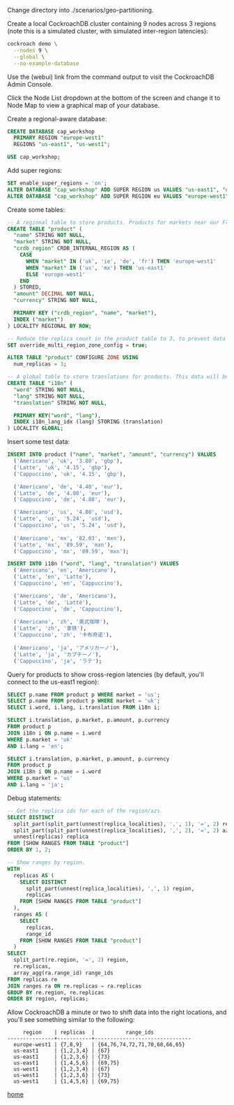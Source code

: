 Change directory into ./scenarios/geo-partitioning.

Create a local CockroachDB cluster containing 9 nodes across 3 regions (note this is a simulated cluster, with simulated inter-region latencies):

``` sh
cockroach demo \
  --nodes 9 \
  --global \
  --no-example-database
```

Use the (webui) link from the command output to visit the CockroachDB Admin Console.

Click the Node List dropdown at the bottom of the screen and change it to Node Map to view a graphical map of your database.

Create a regional-aware database:

``` sql
CREATE DATABASE cap_workshop
  PRIMARY REGION "europe-west1"
  REGIONS "us-east1", "us-west1";

USE cap_workshop;
```

Add super regions:

``` sql
SET enable_super_regions = 'on';
ALTER DATABASE "cap_workshop" ADD SUPER REGION us VALUES "us-east1", "us-west1";
ALTER DATABASE "cap_workshop" ADD SUPER REGION eu VALUES "europe-west1";
```

Create some tables:

``` sql
-- A regional table to store products. Products for markets near our Frankfurt region will be stored within that region, while products near our US regions will be stored there.
CREATE TABLE "product" (
  "name" STRING NOT NULL,
  "market" STRING NOT NULL,
  "crdb_region" CRDB_INTERNAL_REGION AS (
    CASE
      WHEN "market" IN ('uk', 'ie', 'de', 'fr') THEN 'europe-west1'
      WHEN "market" IN ('us', 'mx') THEN 'us-east1'
      ELSE 'europe-west1'
    END
  ) STORED,
  "amount" DECIMAL NOT NULL,
  "currency" STRING NOT NULL,

  PRIMARY KEY ("crdb_region", "name", "market"),
  INDEX ("market")
) LOCALITY REGIONAL BY ROW;

-- Reduce the replica count in the product table to 3, to prevent data from being replicated outside of the EU. This is only required because we're running a single EU region within our super region.
SET override_multi_region_zone_config = true;

ALTER TABLE "product" CONFIGURE ZONE USING
  num_replicas = 3;

-- A global table to store translations for products. This data will be stored across all regions, resulting in quick reads for everyone, everywhere.
CREATE TABLE "i18n" (
  "word" STRING NOT NULL,
  "lang" STRING NOT NULL,
  "translation" STRING NOT NULL,

  PRIMARY KEY("word", "lang"),
  INDEX i18n_lang_idx (lang) STORING (translation)
) LOCALITY GLOBAL;
```

Insert some test data:

``` sql
INSERT INTO product ("name", "market", "amount", "currency") VALUES
  ('Americano', 'uk', '3.80', 'gbp'),
  ('Latte', 'uk', '4.15', 'gbp'),
  ('Cappuccino', 'uk', '4.15', 'gbp'),

  ('Americano', 'de', '4.40', 'eur'),
  ('Latte', 'de', '4.80', 'eur'),
  ('Cappuccino', 'de', '4.80', 'eur'),

  ('Americano', 'us', '4.80', 'usd'),
  ('Latte', 'us', '5.24', 'usd'),
  ('Cappuccino', 'us', '5.24', 'usd'),
  
  ('Americano', 'mx', '82.03', 'mxn'),
  ('Latte', 'mx', '89.59', 'mxn'),
  ('Cappuccino', 'mx', '89.59', 'mxn');

INSERT INTO i18n ("word", "lang", "translation") VALUES
  ('Americano', 'en', 'Americano'),
  ('Latte', 'en', 'Latte'),
  ('Cappuccino', 'en', 'Cappuccino'),

  ('Americano', 'de', 'Americano'),
  ('Latte', 'de', 'Latté'),
  ('Cappuccino', 'de', 'Cappuccino'),
  
  ('Americano', 'zh', '美式咖啡'),
  ('Latte', 'zh', '拿铁'),
  ('Cappuccino', 'zh', '卡布奇诺'),
  
  ('Americano', 'ja', 'アメリカーノ'),
  ('Latte', 'ja', 'カプチーノ'),
  ('Cappuccino', 'ja', 'ラテ');
```

Query for products to show cross-region latencies (by default, you'll connect to the us-east1 region):

``` sql
SELECT p.name FROM product p WHERE market = 'us';
SELECT p.name FROM product p WHERE market = 'uk';
SELECT i.word, i.lang, i.translation FROM i18n i;

SELECT i.translation, p.market, p.amount, p.currency
FROM product p
JOIN i18n i ON p.name = i.word
WHERE p.market = 'uk'
AND i.lang = 'en';

SELECT i.translation, p.market, p.amount, p.currency
FROM product p
JOIN i18n i ON p.name = i.word
WHERE p.market = 'us'
AND i.lang = 'ja';
```

Debug statements:

``` sql
-- Get the replica ids for each of the region/azs.
SELECT DISTINCT
  split_part(split_part(unnest(replica_localities), ',', 1), '=', 2) region,
  split_part(split_part(unnest(replica_localities), ',', 2), '=', 2) az,
  unnest(replicas) replica
FROM [SHOW RANGES FROM TABLE "product"]
ORDER BY 1, 2;

-- Show ranges by region.
WITH
  replicas AS (
    SELECT DISTINCT
      split_part(unnest(replica_localities), ',', 1) region,
      replicas
    FROM [SHOW RANGES FROM TABLE "product"]
  ),
  ranges AS (
    SELECT
      replicas,
      range_id
    FROM [SHOW RANGES FROM TABLE "product"]
  )
SELECT
  split_part(re.region, '=', 2) region,
  re.replicas,
  array_agg(ra.range_id) range_ids
FROM replicas re
JOIN ranges ra ON re.replicas = ra.replicas
GROUP BY re.region, re.replicas
ORDER BY region, replicas;
```

Allow CockroachDB a minute or two to shift data into the right locations, and you'll see something similar to the following:

```
     region    | replicas  |          range_ids
---------------+-----------+-------------------------------
  europe-west1 | {7,8,9}   | {64,76,74,72,71,70,68,66,65}
  us-east1     | {1,2,3,4} | {67}
  us-east1     | {1,2,3,6} | {73}
  us-east1     | {1,4,5,6} | {69,75}
  us-west1     | {1,2,3,4} | {67}
  us-west1     | {1,2,3,6} | {73}
  us-west1     | {1,4,5,6} | {69,75}
```

[home](/README.md)